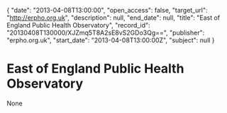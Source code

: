 {
  "date": "2013-04-08T13:00:00", 
  "open_access": false, 
  "target_url": "http://erpho.org.uk", 
  "description": null, 
  "end_date": null, 
  "title": "East of England Public Health Observatory", 
  "record_id": "20130408T130000/XJZmq5T8A2sE8vS2GDo3Qg==", 
  "publisher": "erpho.org.uk", 
  "start_date": "2013-04-08T13:00:00Z", 
  "subject": null
}

# East of England Public Health Observatory

None